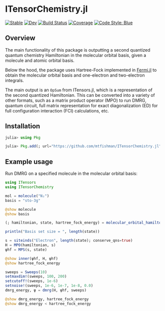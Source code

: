 # ITensorChemistry.jl

[![Stable](https://img.shields.io/badge/docs-stable-blue.svg)](https://mtfishman.github.io/ITensorChemistry.jl/stable)
[![Dev](https://img.shields.io/badge/docs-dev-blue.svg)](https://mtfishman.github.io/ITensorChemistry.jl/dev)
[![Build Status](https://github.com/mtfishman/ITensorChemistry.jl/actions/workflows/CI.yml/badge.svg?branch=main)](https://github.com/mtfishman/ITensorChemistry.jl/actions/workflows/CI.yml?query=branch%3Amain)
[![Coverage](https://codecov.io/gh/mtfishman/ITensorChemistry.jl/branch/main/graph/badge.svg)](https://codecov.io/gh/mtfishman/ITensorChemistry.jl)
[![Code Style: Blue](https://img.shields.io/badge/code%20style-blue-4495d1.svg)](https://github.com/invenia/BlueStyle)

## Overview

The main functionality of this package is outputting a second quantized quantum chemistry Hamiltonian in the molecular orbital basis, given a molecule and atomic orbital basis.

Below the hood, the package uses Hartree-Fock implemented in [Fermi.jl](https://github.com/FermiQC/Fermi.jl) to obtain the molecular orbital basis and one-electron and two-electron integrals.

The main output is an `OpSum` from ITensors.jl, which is a representation of the second quantized Hamiltonian. This can be converted into a variety of other formats, such as a matrix product operator (MPO) to run DMRG, quantum circuit, full matrix representation for exact diagonalization (ED) for full configuration interaction (FCI) calculations, etc.

## Installation

```julia
julia> using Pkg

julia> Pkg.add(; url="https://github.com/mtfishman/ITensorChemistry.jl")
```

## Example usage

Run DMRG on a specified molecule in the molecular orbital basis:
```julia
using ITensors
using ITensorChemistry

mol = molecule("N₂")
basis = "sto-3g"

@show molecule
@show basis

(; hamiltonian, state, hartree_fock_energy) = molecular_orbital_hamiltonian(mol; basis)

println("Basis set size = ", length(state))

s = siteinds("Electron", length(state); conserve_qns=true)
H = MPO(hamiltonian, s)
ψhf = MPS(s, state)

@show inner(ψhf, H, ψhf)
@show hartree_fock_energy

sweeps = Sweeps(10)
setmaxdim!(sweeps, 100, 200)
setcutoff!(sweeps, 1e-6)
setnoise!(sweeps, 1e-6, 1e-7, 1e-8, 0.0)
dmrg_energy, ψ = dmrg(H, ψhf, sweeps)

@show dmrg_energy, hartree_fock_energy
@show dmrg_energy < hartree_fock_energy
```

